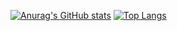 [![Anurag's GitHub stats](https://github-readme-stats.vercel.app/api?username=ivangong24&show_icons=true&theme=dark)](https://github.com/anuraghazra/github-readme-stats)
[![Top Langs](https://github-readme-stats.vercel.app/api/top-langs/?username=ivangong24)](https://github.com/anuraghazra/github-readme-stats)
